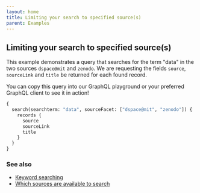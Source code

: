 ```yaml
---
layout: home
title: Limiting your search to specified source(s)
parent: Examples
---
```


## Limiting your search to specified source(s)

This example demonstrates a query that searches for the term "data" in the two sources `dspace@mit` and `zenodo`. We are
requesting the fields `source`, `sourceLink` and `title` be returned for each found record.

You can copy this query into our GraphQL playground or your preferred GraphQL client to see it in action!

```graphql
{
  search(searchterm: "data", sourceFacet: ["dspace@mit", "zenodo"]) {
    records {
      source
      sourceLink
      title
    }
  }
}
```

### See also

- [Keyword searching](keyword-searching)
- [Which sources are available to search](../reference/which-sources-are-available-to-search)
